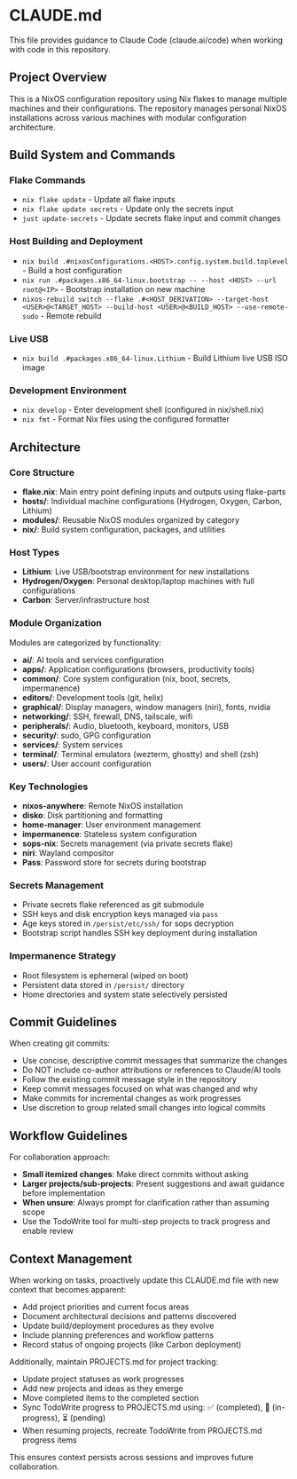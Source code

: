 # CLAUDE.md

This file provides guidance to Claude Code (claude.ai/code) when working with code in this repository.

## Project Overview

This is a NixOS configuration repository using Nix flakes to manage multiple machines and their configurations. The repository manages personal NixOS installations across various machines with modular configuration architecture.

## Build System and Commands

### Flake Commands
- `nix flake update` - Update all flake inputs
- `nix flake update secrets` - Update only the secrets input
- `just update-secrets` - Update secrets flake input and commit changes

### Host Building and Deployment
- `nix build .#nixosConfigurations.<HOST>.config.system.build.toplevel` - Build a host configuration
- `nix run .#packages.x86_64-linux.bootstrap -- --host <HOST> --url root@<IP>` - Bootstrap installation on new machine
- `nixos-rebuild switch --flake .#<HOST_DERIVATION> --target-host <USER>@<TARGET_HOST> --build-host <USER>@<BUILD_HOST> --use-remote-sudo` - Remote rebuild

### Live USB
- `nix build .#packages.x86_64-linux.Lithium` - Build Lithium live USB ISO image

### Development Environment
- `nix develop` - Enter development shell (configured in nix/shell.nix)
- `nix fmt` - Format Nix files using the configured formatter

## Architecture

### Core Structure
- **flake.nix**: Main entry point defining inputs and outputs using flake-parts
- **hosts/**: Individual machine configurations (Hydrogen, Oxygen, Carbon, Lithium)
- **modules/**: Reusable NixOS modules organized by category
- **nix/**: Build system configuration, packages, and utilities

### Host Types
- **Lithium**: Live USB/bootstrap environment for new installations
- **Hydrogen/Oxygen**: Personal desktop/laptop machines with full configurations
- **Carbon**: Server/infrastructure host

### Module Organization
Modules are categorized by functionality:
- **ai/**: AI tools and services configuration
- **apps/**: Application configurations (browsers, productivity tools)
- **common/**: Core system configuration (nix, boot, secrets, impermanence)
- **editors/**: Development tools (git, helix)
- **graphical/**: Display managers, window managers (niri), fonts, nvidia
- **networking/**: SSH, firewall, DNS, tailscale, wifi
- **peripherals/**: Audio, bluetooth, keyboard, monitors, USB
- **security/**: sudo, GPG configuration
- **services/**: System services
- **terminal/**: Terminal emulators (wezterm, ghostty) and shell (zsh)
- **users/**: User account configuration

### Key Technologies
- **nixos-anywhere**: Remote NixOS installation
- **disko**: Disk partitioning and formatting
- **home-manager**: User environment management
- **impermanence**: Stateless system configuration
- **sops-nix**: Secrets management (via private secrets flake)
- **niri**: Wayland compositor
- **Pass**: Password store for secrets during bootstrap

### Secrets Management
- Private secrets flake referenced as git submodule
- SSH keys and disk encryption keys managed via `pass`
- Age keys stored in `/persist/etc/ssh/` for sops decryption
- Bootstrap script handles SSH key deployment during installation

### Impermanence Strategy
- Root filesystem is ephemeral (wiped on boot)
- Persistent data stored in `/persist/` directory
- Home directories and system state selectively persisted

## Commit Guidelines

When creating git commits:
- Use concise, descriptive commit messages that summarize the changes
- Do NOT include co-author attributions or references to Claude/AI tools
- Follow the existing commit message style in the repository
- Keep commit messages focused on what was changed and why
- Make commits for incremental changes as work progresses
- Use discretion to group related small changes into logical commits

## Workflow Guidelines

For collaboration approach:
- **Small itemized changes**: Make direct commits without asking
- **Larger projects/sub-projects**: Present suggestions and await guidance before implementation
- **When unsure**: Always prompt for clarification rather than assuming scope
- Use the TodoWrite tool for multi-step projects to track progress and enable review

## Context Management

When working on tasks, proactively update this CLAUDE.md file with new context that becomes apparent:
- Add project priorities and current focus areas
- Document architectural decisions and patterns discovered
- Update build/deployment procedures as they evolve
- Include planning preferences and workflow patterns
- Record status of ongoing projects (like Carbon deployment)

Additionally, maintain PROJECTS.md for project tracking:
- Update project statuses as work progresses
- Add new projects and ideas as they emerge
- Move completed items to the completed section
- Sync TodoWrite progress to PROJECTS.md using: ✅ (completed), 🔄 (in-progress), ⏳ (pending)
- When resuming projects, recreate TodoWrite from PROJECTS.md progress items

This ensures context persists across sessions and improves future collaboration.